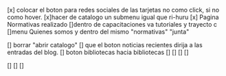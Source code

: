 [x] colocar el boton para redes sociales de las tarjetas no como click, si no como hover.
[x]hacer de catalogo un submenu igual que ri-huru
[x] Pagina Normativas realizado
[]dentro de capacitaciones va tutoriales y trayecto c
[]menu Quienes somos y dentro del mismo "normativas" "junta"

[] borrar "abrir catalogo"
[] que el boton noticias recientes dirija a las entradas del blog.
[] boton bibliotecas hacia bibliotecas
[]
[]
[]
[]

[]
[]
[]